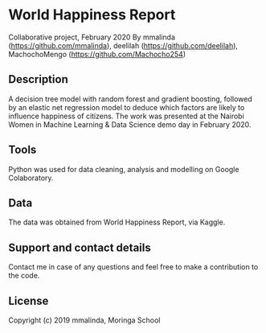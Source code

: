# World Happiness Report
Collaborative project, February 2020
By mmalinda (https://github.com/mmalinda), deelilah (https://github.com/deelilah), MachochoMengo (https://github.com/Machocho254)

## Description
A decision tree model with random forest and gradient boosting, followed by an elastic net regression model to deduce which factors are likely to influence happiness of citizens.
The work was presented at the Nairobi Women in Machine Learning & Data Science demo day in February 2020.

## Tools
Python was used for data cleaning, analysis and modelling on Google Colaboratory.

## Data
The data was obtained from World Happiness Report, via Kaggle.

## Support and contact details
Contact me in case of any questions and feel free to make a contribution to the code.

## License
Copyright (c) 2019 mmalinda, Moringa School

